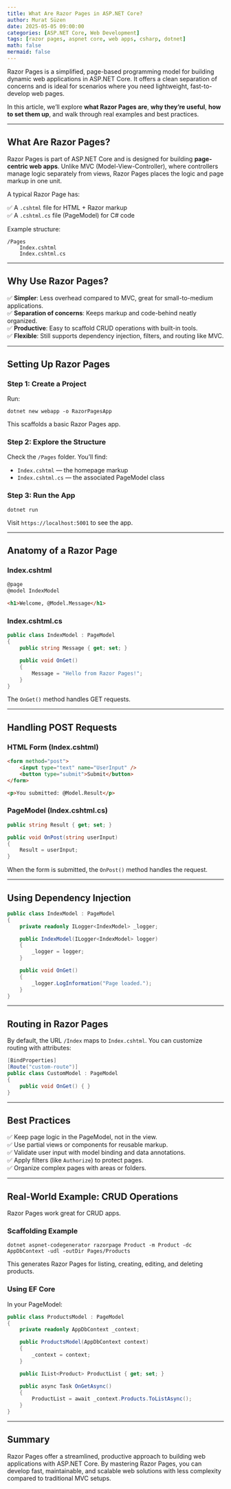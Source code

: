 ```yaml
---
title: What Are Razor Pages in ASP.NET Core?
author: Murat Süzen
date: 2025-05-05 09:00:00
categories: [ASP.NET Core, Web Development]
tags: [razor pages, aspnet core, web apps, csharp, dotnet]
math: false
mermaid: false
---
```


Razor Pages is a simplified, page-based programming model for building dynamic web applications in ASP.NET Core. It offers a clean separation of concerns and is ideal for scenarios where you need lightweight, fast-to-develop web pages.

In this article, we’ll explore **what Razor Pages are**, **why they’re useful**, **how to set them up**, and walk through real examples and best practices.

---

## What Are Razor Pages?

Razor Pages is part of ASP.NET Core and is designed for building **page-centric web apps**. Unlike MVC (Model-View-Controller), where controllers manage logic separately from views, Razor Pages places the logic and page markup in one unit.

A typical Razor Page has:

✅ A `.cshtml` file for HTML + Razor markup  
✅ A `.cshtml.cs` file (PageModel) for C# code

Example structure:

```
/Pages
    Index.cshtml
    Index.cshtml.cs
```

---

## Why Use Razor Pages?

✅ **Simpler**: Less overhead compared to MVC, great for small-to-medium applications.  
✅ **Separation of concerns**: Keeps markup and code-behind neatly organized.  
✅ **Productive**: Easy to scaffold CRUD operations with built-in tools.  
✅ **Flexible**: Still supports dependency injection, filters, and routing like MVC.

---

## Setting Up Razor Pages

### Step 1: Create a Project

Run:

```
dotnet new webapp -o RazorPagesApp
```

This scaffolds a basic Razor Pages app.

### Step 2: Explore the Structure

Check the `/Pages` folder. You’ll find:

- `Index.cshtml` — the homepage markup  
- `Index.cshtml.cs` — the associated PageModel class

### Step 3: Run the App

```
dotnet run
```

Visit `https://localhost:5001` to see the app.

---

## Anatomy of a Razor Page

### Index.cshtml

```html
@page
@model IndexModel

<h1>Welcome, @Model.Message</h1>
```

### Index.cshtml.cs

```csharp
public class IndexModel : PageModel
{
    public string Message { get; set; }

    public void OnGet()
    {
        Message = "Hello from Razor Pages!";
    }
}
```

The `OnGet()` method handles GET requests.

---

## Handling POST Requests

### HTML Form (Index.cshtml)

```html
<form method="post">
    <input type="text" name="UserInput" />
    <button type="submit">Submit</button>
</form>

<p>You submitted: @Model.Result</p>
```

### PageModel (Index.cshtml.cs)

```csharp
public string Result { get; set; }

public void OnPost(string userInput)
{
    Result = userInput;
}
```

When the form is submitted, the `OnPost()` method handles the request.

---

## Using Dependency Injection

```csharp
public class IndexModel : PageModel
{
    private readonly ILogger<IndexModel> _logger;

    public IndexModel(ILogger<IndexModel> logger)
    {
        _logger = logger;
    }

    public void OnGet()
    {
        _logger.LogInformation("Page loaded.");
    }
}
```

---

## Routing in Razor Pages

By default, the URL `/Index` maps to `Index.cshtml`. You can customize routing with attributes:

```csharp
[BindProperties]
[Route("custom-route")]
public class CustomModel : PageModel
{
    public void OnGet() { }
}
```

---

## Best Practices

✅ Keep page logic in the PageModel, not in the view.  
✅ Use partial views or components for reusable markup.  
✅ Validate user input with model binding and data annotations.  
✅ Apply filters (like `Authorize`) to protect pages.  
✅ Organize complex pages with areas or folders.

---

## Real-World Example: CRUD Operations

Razor Pages work great for CRUD apps.

### Scaffolding Example

```
dotnet aspnet-codegenerator razorpage Product -m Product -dc AppDbContext -udl -outDir Pages/Products
```

This generates Razor Pages for listing, creating, editing, and deleting products.

### Using EF Core

In your PageModel:

```csharp
public class ProductsModel : PageModel
{
    private readonly AppDbContext _context;

    public ProductsModel(AppDbContext context)
    {
        _context = context;
    }

    public IList<Product> ProductList { get; set; }

    public async Task OnGetAsync()
    {
        ProductList = await _context.Products.ToListAsync();
    }
}
```

---

## Summary

Razor Pages offer a streamlined, productive approach to building web applications with ASP.NET Core. By mastering Razor Pages, you can develop fast, maintainable, and scalable web solutions with less complexity compared to traditional MVC setups.
